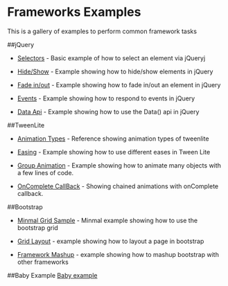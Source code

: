 Frameworks Examples
=========

This is a gallery of examples to perform common framework tasks

##jQuery

* [Selectors](http://jsfiddle.net/eklimcz/99SFp/ "jQuery element selection") - Basic example of how to select an element via jQueryj

* [Hide/Show](http://jsfiddle.net/eklimcz/xVQj9/ "Hide / Show Example in jQuery") - Example showing how to hide/show elements in jQuery

* [Fade in/out](http://jsfiddle.net/eklimcz/u98Zw/ "jQuery fade in/out") - Example showing how to fade in/out an element in jQuery

* [Events](http://jsfiddle.net/eklimcz/4nd5Q/ "For Loop and Array") - Example showing how to respond to events in jQuery

* [Data Api](http://jsfiddle.net/eklimcz/68zCw/ "Using the jQuery Data api") - Example showing how to use the Data() api in jQuery

##TweenLite
* [Animation Types](http://jsfiddle.net/eklimcz/vZbHn/ "Reference showing animation types of tweenlite") - Reference showing animation types of tweenlite

* [Easing](http://jsfiddle.net/eklimcz/68SQL/ "example showing how to use different eases in Tween Lite") - Example showing how to use different eases in Tween Lite

* [Group Animation](http://jsfiddle.net/eklimcz/ekR28/ "Example showing how to animate many objects with a few lines of code.") - Example showing how to animate many objects with a few lines of code.

* [OnComplete CallBack](http://jsfiddle.net/eklimcz/PRS5k/ "Showing chained animations with onComplete callback") - Showing chained animations with onComplete callback.

##Bootstrap
* [Minmal Grid Sample](http://jsbin.com/yusiy/1/ "minimal sample showing how use the bootstrap page") - Minmal example showing how to use the bootstrap grid

* [Grid Layout](http://jsfiddle.net/eklimcz/TuW2R/ "example showing how to layout a page in bootstrp") - example showing how to layout a page in bootstrap

* [Framework Mashup](http://jsfiddle.net/eklimcz/SH4qY/ "example showing how to mashup bootstrap with other frameworks") - example showing how to mashup bootstrap with other frameworks

##Baby Example
[Baby example](http://jsfiddle.net/eklimcz/g2zatabw/)
